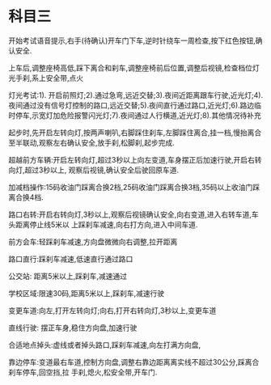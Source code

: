 # 科目三

开始考试语音提示,右手(待确认)开车门下车,逆时针绕车一周检查,按下红色按钮,确认安全.

上车后,调整座椅高低,踩下离合和刹车,调整座椅前后位置,调整后视镜,检查档位灯光手刹,系上安全带,点火

灯光考试:1). 开启前照灯;2).通过急弯,远近交替;3).夜间近距离跟车行驶,近光灯;4).夜间通过没有信号灯控制的路口,远近交替;5).夜间直行通过路口,近光灯;6).路边临时停车,示宽灯加危险报警闪光灯;7).夜间通过人行横道,近光灯;8).其他情况待补充

起步时,先开启左转向灯,按两声喇叭,右脚踩住刹车,左脚踩住离合,挂一档,慢抬离合至半联动,观察左右确认安全,放手刹,松脚刹,起步完成.

超越前方车辆:开启左转向灯,超过3秒以上向左变道,车身摆正后加速行驶,开启右转向灯,超过3秒以上,
观察后视镜,确认安全后驶回原车道.

加减档操作:15码收油门踩离合换2档,25码收油门踩离合换3档,35码以上收油门踩离合换4档.

路口右转:开启右转向灯,3秒以上,观察后视镜确认安全,向右变道,进入右转车道,车头距离停止线5米以
上踩刹车减速,向右打方向,进入中间车道.

前方会车:轻踩刹车减速,方向盘微微向右调整,拉开距离

路口直行:踩刹车减速,低速直行通过路口

公交站: 距离5米以上,踩刹车,减速通过

学校区域:限速30码,距离5米以上,踩刹车,减速行驶

变更车道:向左,打开左转向灯;向右,打开右转向灯,3秒以上,变更车道

直线行驶: 摆正车身,稳住方向盘,加速行驶

合适地点掉头:虚线或者掉头路口,踩刹车减速,向左打满方向盘,

靠边停车:变道最右车道,控制方向盘,调整右靠边距离离实线不超过30公分,踩离合刹车停车,回空挡,拉
手刹,熄火,松安全带,开车门.

